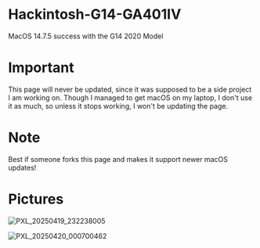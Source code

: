 # Hackintosh-G14-GA401IV
MacOS 14.7.5 success with the G14 2020 Model

# Important
This page will never be updated, since it was supposed to be a side project I am working on.
Though I managed to get macOS on my laptop, I don't use it as much, so unless it stops working, 
I won't be updating the page.

# Note 
Best if someone forks this page and makes it support newer macOS updates!

# Pictures 
![PXL_20250419_232238005](https://github.com/user-attachments/assets/a3bc7385-e4f5-43e3-af54-cc5d75e3c399)

![PXL_20250420_000700462](https://github.com/user-attachments/assets/3f32d1c7-7267-4a61-8306-2aac579ecbb9)


